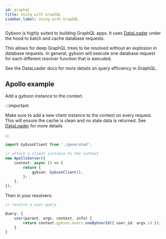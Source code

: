 ```yaml
---
id: graphql
title: Using with GraphQL
sidebar_label: Using with GraphQL
---
```


Gybson is highly suited to building GraphQL apps. It uses [DataLoader](https://github.com/graphql/dataloader) under 
the hood to batch and cache database requests. 

This allows for deep GraphQL trees to be resolved without an explosion in database requests.
In general, gybson will execute one database request for each different resolver function that is executed.

See the DataLoader docs for more details on query efficiency in GraphQL.

## Apollo example

Add a gybson instance to the context.

:::important

Make sure to add a new client instance to the context on every request.
This will ensure the cache is clean and no stale data is returned.
See [DataLoader](https://github.com/graphql/dataloader#caching-per-request) for more details

:::

```typescript
import GybsonClient from './generated';

// attach a client instance to the context
new ApolloServer({
    context: async () => {
        return {
            gybson: GybsonClient(),
        };
    },
});
```

Then in your resolvers:

```typescript
// resolve a user query

Query: {
    user(parent, args, context, info) {
        return context.gybson.Users.oneByUserId({ user_id: args.id });
    }
}
```